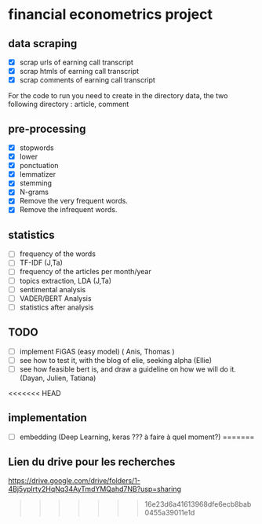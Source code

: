 # financial econometrics project

## data scraping
- [x] scrap urls of earning call transcript
- [x] scrap htmls of earning call transcript
- [x] scrap comments of earning call transcript

For the code to run you need to create in the directory data, the two following directory : article, comment

## pre-processing
- [x] stopwords
- [x] lower
- [x] ponctuation
- [x] lemmatizer
- [x] stemming
- [x] N-grams
- [x] Remove the very frequent words.
- [x] Remove the infrequent words.

## statistics
- [ ] frequency of the words
- [ ] TF-IDF (J,Ta)
- [ ] frequency of the articles per month/year 
- [ ] topics extraction, LDA (J,Ta)
- [ ] sentimental analysis
- [ ] VADER/BERT Analysis
- [ ] statistics after analysis

## TODO
- [ ] implement FiGAS (easy model) ( Anis, Thomas )
- [ ] see how to test it, with the blog of elie, seeking alpha (Ellie)
- [ ] see how feasible bert is, and draw a guideline on how we will do it. (Dayan, Julien, Tatiana)

<<<<<<< HEAD
## implementation
- [ ] embedding (Deep Learning, keras ??? à faire à quel moment?)
=======

## Lien du drive pour les recherches
https://drive.google.com/drive/folders/1-4Bj5yplrty2HqNq34AyTmdYMQahd7NB?usp=sharing
>>>>>>> 16e23d6a41613968dfe6ecb8bab0455a39011e1d
